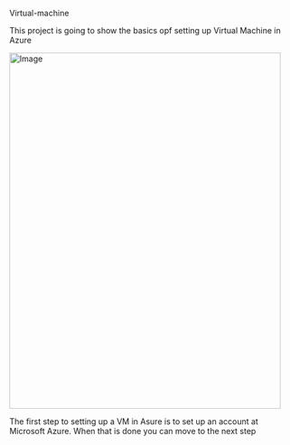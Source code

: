 Virtual-machine

This project is going to show the basics opf setting up Virtual Machine in Azure

<img width="480" height="631" alt="Image" src="https://github.com/user-attachments/assets/7a478bb2-55dc-44fb-9c73-4233154a9d0a" />

The first step to setting up a VM in Asure is to set up an account at Microsoft Azure. When that is done you can move to the next step

